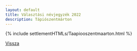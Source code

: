 ```yaml
---
layout: default
title: Választási névjegyzék 2022
description: Tápiószentmárton
---
```


{% include settlementHTMLs/Taapiooszentmaarton.html %}

[Vissza](./)
